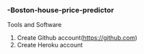 ### -Boston-house-price-predictor


Tools and Software
  1. Create Github account(https://github.com)
  2. Create Heroku account
  